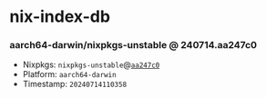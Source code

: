 # nix-index-db
### aarch64-darwin/nixpkgs-unstable @ 240714.aa247c0
- Nixpkgs: `nixpkgs-unstable`@[`aa247c0`](https://github.com/NixOS/nixpkgs/commit/aa247c0c90ecf4ae7a032c54fdc21b91ca274062)
- Platform: `aarch64-darwin`
- Timestamp: `20240714110358`

